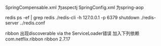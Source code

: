 SpringCompensable.xml 为aspectj
SpringConfig.xml 为spring-aop


redis
ps -ef | grep redis
./redis-cli -h 127.0.0.1 -p 6379 shutdown
./redis-server ../redis.conf

ribbon
出现discoverable via the ServiceLoader错误
加入下列依赖
<dependency>
      <groupId>com.netflix.ribbon</groupId>
      <artifactId>ribbon</artifactId>
      <version>2.7.17</version>
    </dependency>
